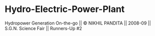 # Hydro-Electric-Power-Plant
Hydropower Generation On-the-go || © NIKHIL PANDITA || 2008-09 || S.G.N. Science Fair || Runners-Up #2
